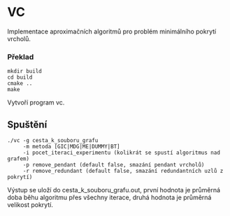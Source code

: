 # VC

Implementace aproximačních algoritmů pro problém minimálního pokrytí vrcholů.

### Překlad 

```
mkdir build
cd build 
cmake ..
make
```

Vytvoří program vc.

## Spuštění

```
./vc -g cesta_k_souboru_grafu
     -m metoda [GIC|MDG|ME|DUMMY|BT]
     -i pocet_iteraci_experimentu (kolikrát se spustí algoritmus nad grafem)
     -p remove_pendant (default false, smazání pendant vrcholů)
     -r remove_redundant (default false, smazání redundantních uzlů z pokrytí)
```

Výstup se uloží do cesta_k_souboru_grafu.out, první hodnota je průměrná doba 
běhu algoritmu přes všechny iterace, druhá hodnota je průměrná velikost pokrytí.

